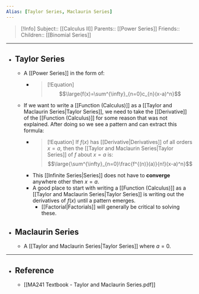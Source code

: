 ```yaml
---
Alias: [Taylor Series, Maclaurin Series]
---
```

> [!Info]
> Subject:: [[Calculus II]]
> Parents:: [[Power Series]]
> Friends:: 
> Children:: [[Binomial Series]]
---
- ## Taylor Series
	- A [[Power Series]] in the form of:
		- > [!Equation]
		  > $$\large{f(x)=\sum^{\infty}_{n=0}c_{n}(x-a)^n}$$
	- If we want to write a [[Function (Calculus)]] as a [[Taylor and Maclaurin Series|Taylor Series]], we need to take the [[Derivative]] of the [[Function (Calculus)]] for some reason that was not explained. After doing so we see a pattern and can extract this formula:
		- > [!Equation]
		  > If $f(x)$ has [[Derivative|Derivatives]] of all orders $x=a$, then the [[Taylor and Maclaurin Series|Taylor Series]] of $f$ about $x=a$ is:
		  > $$\large{\sum^{\infty}_{n=0}\frac{f^{(n)}(a)}{n!}(x-a)^n}$$
		- This [[Infinite Series|Series]] does not have to **converge** anywhere other then $x=a$.
		- A good place to start with writing a [[Function (Calculus)]] as a [[Taylor and Maclaurin Series|Taylor Series]] is writing out the derivatives of $f(x)$ until a pattern emerges.
			- [[Factorial|Factorials]] will generally be critical to solving these.
- ## Maclaurin Series
	- A [[Taylor and Maclaurin Series|Taylor Series]] where $a=0$.
---
- ## Reference
	- [[MA241 Textbook - Taylor and Maclaurin Series.pdf]]